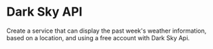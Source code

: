 # Dark Sky API 

Create a service that can display the past week's weather information, based on a location, and using a free account with Dark Sky Api.
